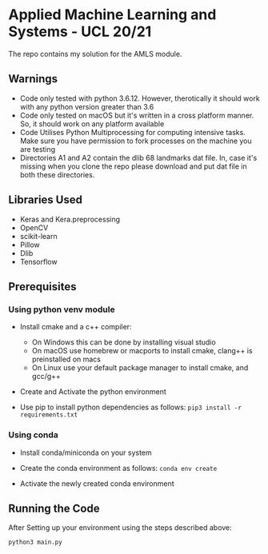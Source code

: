 # Applied Machine Learning and Systems - UCL 20/21

The repo contains my solution for the AMLS module.


## Warnings

- Code only tested with python 3.6.12. However, therotically it should work
with any python version greater than 3.6
- Code only tested on macOS but it's written in a cross platform manner. So,
it should work on any platform available
- Code Utilises Python Multiprocessing for computing intensive tasks. Make
sure you have permission to fork processes on the machine you are testing
- Directories A1 and A2 contain the dlib 68 landmarks dat file. In, case it's missing when you clone the repo please download and put dat file in both these directories.


## Libraries Used

- Keras and Kera.preprocessing
- OpenCV
- scikit-learn
- Pillow
- Dlib
- Tensorflow

## Prerequisites

### Using python venv module

- Install cmake and a c++ compiler:

  - On Windows this can be done by installing visual studio
  - On macOS use homebrew or macports to install cmake, clang++ is preinstalled on macs
  - On Linux use your default package manager to install cmake, and gcc/g++

- Create and Activate the python environment

- Use pip to install python dependencies as follows:
  `pip3 install -r requirements.txt`

### Using conda

- Install conda/miniconda on your system

- Create the conda environment as follows:
  `conda env create`

- Activate the newly created conda environment



## Running the Code

After Setting up your environment using the steps described above:

  `python3 main.py`
